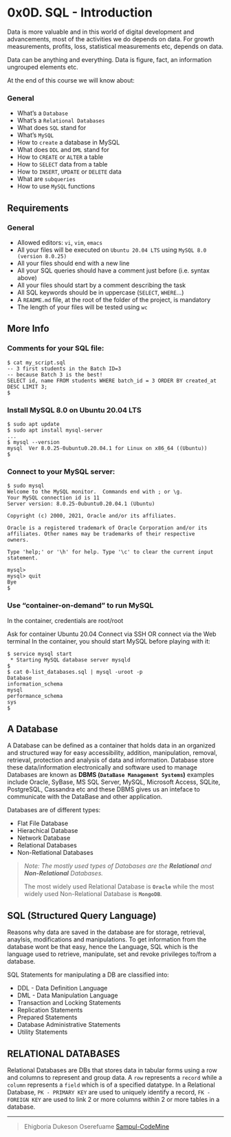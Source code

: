 # 0x0D. SQL - Introduction

Data is more valuable and in this world of digital development and advancements, most of the activities we do depends on data. For growth measurements, profits, loss, statistical measurements etc, depends on data.

Data can be anything and everything. Data is figure, fact, an information ungrouped elements etc.

At the end of this course we will know about:

### General

- What’s a `Database`
- What’s a `Relational Databases`
- What does `SQL` stand for
- What’s `MySQL`
- How to `create` a database in MySQL
- What does `DDL` and `DML` stand for
- How to `CREATE` or `ALTER` a table
- How to `SELECT` data from a table
- How to `INSERT`, `UPDATE` or `DELETE` data
- What are `subqueries`
- How to use `MySQL` functions


## Requirements

### General

- Allowed editors: `vi`, `vim`, `emacs`
- All your files will be executed on `Ubuntu 20.04 LTS` using `MySQL 8.0 (version 8.0.25)`
- All your files should end with a new line
- All your SQL queries should have a comment just before (i.e. syntax above)
- All your files should start by a comment describing the task
- All SQL keywords should be in uppercase (`SELECT`, `WHERE`…)
- A `README.md` file, at the root of the folder of the project, is mandatory
- The length of your files will be tested using `wc`

## More Info

### Comments for your SQL file:

```shell
$ cat my_script.sql
-- 3 first students in the Batch ID=3
-- because Batch 3 is the best!
SELECT id, name FROM students WHERE batch_id = 3 ORDER BY created_at DESC LIMIT 3;
$
```

### Install MySQL 8.0 on Ubuntu 20.04 LTS

```shell
$ sudo apt update
$ sudo apt install mysql-server
...
$ mysql --version
mysql  Ver 8.0.25-0ubuntu0.20.04.1 for Linux on x86_64 ((Ubuntu))
$
```

### Connect to your MySQL server:

```shell
$ sudo mysql
Welcome to the MySQL monitor.  Commands end with ; or \g.
Your MySQL connection id is 11
Server version: 8.0.25-0ubuntu0.20.04.1 (Ubuntu)

Copyright (c) 2000, 2021, Oracle and/or its affiliates.

Oracle is a registered trademark of Oracle Corporation and/or its
affiliates. Other names may be trademarks of their respective
owners.

Type 'help;' or '\h' for help. Type '\c' to clear the current input statement.

mysql>
mysql> quit
Bye
$
```

### Use “container-on-demand” to run MySQL

In the container, credentials are root/root

Ask for container Ubuntu 20.04
Connect via SSH
OR connect via the Web terminal
In the container, you should start MySQL before playing with it:

```shell
$ service mysql start                                                   
 * Starting MySQL database server mysqld 
$
$ cat 0-list_databases.sql | mysql -uroot -p                               
Database                                                                                   
information_schema                                                                         
mysql                                                                                      
performance_schema                                                                         
sys                      
$
```

## A Database

A Database can be defined as a container that holds data in an organized and structured way for easy accessibility, addition, manipulation, removal, retrieval, protection and analysis of data and information. Database store these data/information electronically and software used to manage Databases are known as **DBMS (`DataBase Management Systems`)** examples include Oracle, SyBase, MS SQL Server, MySQL, Microsoft Access, SQLite, PostgreSQL, Cassandra etc and these DBMS gives us an inteface to communicate with the DataBase and other application.

Databases are of different types:

- Flat File Database
- Hierachical Database
- Network Database
- Relational Databases
- Non-Retlational Databases

> _Note: The mostly used types of Databases are the **Relational** and **Non-Relational** Databases._
>
> The most widely used Relational Database is **`Oracle`** while the most widely used Non-Relational Database is **`MongoDB`**.

## SQL (Structured Query Language)

Reasons why data are saved in the database are for storage, retrieval, anaylsis, modifications and manipulations. To get information from the database wont be that easy, hence the Language, SQL which is the language used to retrieve, manipulate, set and revoke privileges to/from a database.

SQL Statements for manipulating a DB are classified into:

- DDL - Data Definition Language
- DML - Data Manipulation Language
- Transaction and Locking Statements
- Replication Statements
- Prepared Statements
- Database Administrative Statements
- Utility Statements

## RELATIONAL DATABASES

Relational Databases are DBs that stores data in tabular forms using a row and columns to represent and group data. A `row` represents a `record` while a `column` represents a `field` which is of a specified datatype.
In a Relational Database, `PK - PRIMARY KEY` are used to uniquely identify a record, `FK - FOREIGN KEY` are used to link  2 or more columns within 2 or more tables in a database.

---

> Ehigboria Dukeson Oserefuame [Sampul-CodeMine](https://github.com/Sampul-CodeMine)